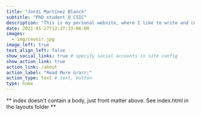 ```yaml
---
title: "Jordi Martínez Blanch"
subtitle: "PhD student @ CSIC"
description: "This is my personal website, where I like to write and comment on several topics of my interest, mostly related to the physics of **phase transitions** and **climate change** and also on general topics on **enviromental data science**."
date: 2021-05-27T12:27:33-06:00
images:
  - img/revoir.jpg
image_left: true
text_align_left: false
show_social_links: true # specify social accounts in site config
show_action_link: true
action_link: /about
action_label: "Read More &rarr;"
action_type: text # text, button
type: home
---
```


** index doesn't contain a body, just front matter above.
See index.html in the layouts folder **
